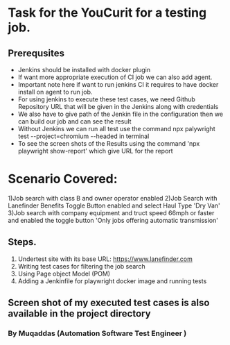 # Task for the YouCurit for a testing job.

## Prerequsites
- Jenkins should be installed with docker plugin
- If want more appropriate execution of CI job we can also add agent.
- Important note here if want to run jenkins CI it requires to have docker install on agent to run job.
- For using jenkins to execute these test cases, we need Github Repository URL that will be given in the Jenkins along with credentials
- We also have to give path of the Jenkin file in the configuration then we can build our job and can see the result
- Without Jenkins we can run all test use the command npx palywright test --project=chromium --headed in terminal
- To see the screen shots of the Results using the command 'npx playwright show-report' which give URL for the report

# Scenario Covered:
1)Job search with class B and owner operator enabled 
2)Job Search with Lanefinder Benefits Toggle Button enabled and select Haul Type 'Dry Van' 
3)Job search with company equipment and truct speed 66mph or faster and enabled the toggle button 'Only jobs offering automatic transmission'

## Steps.
1) Undertest site with its base URL: https://www.lanefinder.com
2) Writing test cases for filtering the job search
3) Using Page object Model (POM)
4) Adding a Jenkinfile for playwright docker image and running tests

## Screen shot of my executed test cases is also available in the project directory


### By Muqaddas (Automation Software Test Engineer )

